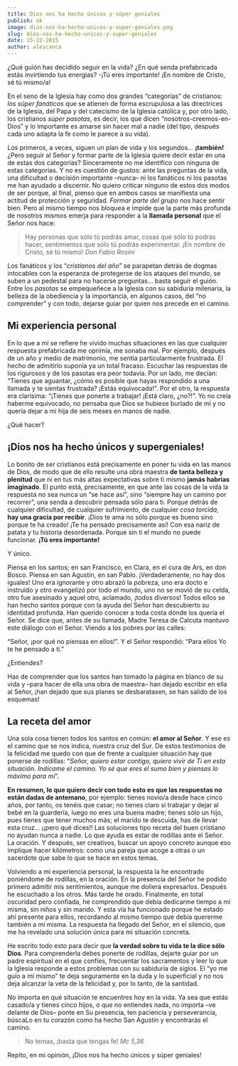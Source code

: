 ```yaml
---
title: Dios nos ha hecho únicos y súper geniales
publish: ok
image: dios-nos-ha-hecho-unicos-y-super-geniales.png
slug: dios-nos-ha-hecho-unicos-y-super-geniales
date: 15-12-2015
author: alescanca
---
```


¿Qué guión has decidido seguir en la vida? ¿En qué senda prefabricada estás invirtiendo tus energías? -¡Tú eres importante! ¡En nombre de Cristo, sé tú mismo/a!

En el seno de la Iglesia hay como dos grandes “categorías” de cristianos: *los súper fanáticos* que se atienen de forma escrupulosa a las directrices de la Iglesia, del Papa y del catecismo de la Iglesia católica y, por otro lado, los cristianos *súper pasotas*, es decir, los que dicen “nosotros-creemos-en-Dios” y lo importante es amarse sin hacer mal a nadie (del tipo, después cada uno adapta la fe como le parece a su vida).

Los primeros, a veces, siguen un plan de vida y los segundos… **¡también!** ¿Pero seguir al Señor y formar parte de la Iglesia quiere decir estar en una de estas dos categorías? Sinceramente no me identifico con ninguna de estas categorías. Y no es cuestión de gustos: ante las preguntas de la vida, una dificultad o decisión importante –nunca– ni los fanáticos ni los pasotas me han ayudado a discernir. No quiero criticar ninguno de estos dos modos de ser porque, al final, pienso que en ambos casos se manifiesta una actitud de protección y seguridad. *Formar parte del grupo* nos hace sentir bien. Pero al mismo tiempo nos bloquea e impide que la parte más profunda de nosotros mismos emerja para responder a la **llamada personal** que el Señor nos hace:

> Hay personas que sólo tú podrás amar, cosas que sólo tú podrás hacer, sentimientos que sólo tú podrás experimentar. ¡En nombre de Cristo, sé tú mismo! <cite>Don Fabio Rosini</cite>

Los fanáticos y los “*cristianos del año*” se parapetan detrás de dogmas intocables con la esperanza de protegerse de los ataques del mundo, se suben a un pedestal para no hacerse preguntas… basta seguir el guión. Entre los *pasotas* se empequeñece a la Iglesia con su sabiduría milenaria, la belleza de la obediencia y la importancia, en algunos casos, del “no comprender” y con todo, dejarse guiar por quien nos precede en el camino.

## Mi experiencia personal

En lo que a mí se refiere he vivido muchas situaciones en las que cualquier respuesta prefabricada me oprimía, me sonaba mal. Por ejemplo, después de un año y medio de matrimonio, me sentía particularmente frustrada. El hecho de admitirlo suponía ya un total fracaso. Escuchar las respuestas de los rigurosos y de los pasotas era peor todavía. Por un lado, me decían: “Tienes que aguantar, ¿cómo es posible que hayas respondido a una llamada y te sientas frustrada? ¡Estás equivocada!”. Por el otro, la respuesta era clarísima: “¡Tienes que ponerte a trabajar! ¡Está claro, ¿no?!”. Yo no creía haberme equivocado, no pensaba que Dios se hubiese burlado de mí y no quería dejar a mi hija de seis meses en manos de nadie.

¿Qué hacer?

## ¡Dios nos ha hecho únicos y supergeniales!

Lo bonito de ser cristianos está precisamente en poner tu vida en las manos de Dios, de modo que de ello resulte una obra maestra **de tanta belleza y plenitud** que ni en tus más altas expectativas sobre ti mismo **jamás habrías imaginado**. El punto está, precisamente, en que ante las cosas de la vida la respuesta no sea nunca un “se hace así”, sino “siempre hay un camino por recorrer”, una senda a descubrir pensada sólo para ti. Porque detrás de cualquier dificultad, de cualquier sufrimiento, de cualquier *cosa torcida*, **hay una gracia por recibir**. ¡Dios te ama no sólo porque es bueno sino porque te ha creado! ¡Te ha pensado precisamente así! Con esa nariz de patata y tu historia desordenada. Porque sin ti el mundo no puede funcionar. **¡Tú eres importante!**

Y único.

Piensa en los santos; en san Francisco, en Clara, en el cura de Ars, en don Bosco. Piensa en san Agustín, en san Pablo. ¡Verdaderamente, no hay dos iguales! Uno era ignorante y otro abrazó la pobreza, uno era docto e instruido y otro evangelizó por todo el mundo, uno no se movió de su celda, otro fue asesinado y aquel otro, aclamado, ¡todos diversos! Todos ellos se han hecho santos porque con la ayuda del Señor han descubierto su identidad profunda. Han querido conocer a toda costa dónde los quería el Señor. Se dice que, antes de su llamada, Madre Teresa de Calcuta mantuvo este diálogo con el Señor. Viendo a los pobres por las calles:

“Señor, ¡por qué no piensas en ellos!”. Y el Señor respondió: “Para ellos Yo te he pensado a ti.”

¿Entiendes?

Has de comprender que los santos han tomado la página en blanco de su vida y –para hacer de ella una obra de maestra–  han dejado escribir en ella al Señor, ¡han dejado que sus planes se desbaratasen, se han salido de los esquemas!

## La receta del amor

Una sola cosa tienen todos los santos en común: **el amor al Señor**. Y ese es el camino que se nos indica, nuestra cruz del Sur. De estos testimonios de la felicidad me quedo con que de frente a cualquier situación hay que ponerse de rodillas: “*Señor, quiero estar contigo, quiero vivir de Ti en esta situación. Indícame el camino. Yo sé que eres el sumo bien y piensas lo máximo para mí*”.

**En resumen, lo que quiero decir con todo esto es que las respuestas no están dadas de antemano**, por ejemplo:  tienes novio/a desde hace cinco años, por tanto, os tenéis que casar; no tienes claro si trabajar y dejar al bebé en la guardería, luego no eres una buena madre; tienes sólo un hijo, pues tienes que tener muchos más; el marido te descuida, has de llevar esta cruz… ¡¡pero qué dices!! Las soluciones tipo receta del buen cristiano no ayudan nunca a nadie. Lo que ayuda es estar de rodillas ante el Señor. La oración. Y después, ser creativos, buscar un apoyo concreto aunque eso implique hacer kilómetros: como una pareja que acoge a otras o un sacerdote que sabe lo que se hace en estos temas.

Volviendo a mi experiencia personal, la respuesta la he encontrado poniéndome de rodillas, en la oración. En la presencia del Señor he podido primero admitir mis sentimientos, aunque me doliera expresarlos. Después he escuchado a los otros. Más tarde he orado. Finalmente, en total oscuridad pero confiada, he comprendido que debía dedicarme tiempo a mí misma, sin niños y sin marido. Y esta vía ha funcionado porque he estado ahí presente para ellos, recordando al mismo tiempo que debía quererme también a mí misma. La respuesta ha llegado del Señor, en el silencio, que me ha revelado una solución única para mi situación concreta.

He escrito todo esto para decir que **la verdad sobre tu vida te la dice sólo Dios**. Para comprenderla debes ponerte de rodillas, dejarte guiar por un padre espiritual en el que confíes, frecuentar los sacramentos y leer lo que la Iglesia responde a estos problemas con su sabiduría de siglos. El “yo me guío a mí mismo” te deja seguramente en la duda y lo superficial y no nos deja alcanzar la veta de la felicidad y, por lo tanto, de la santidad.

No importa en qué situación te encuentres hoy en la vida. Ya sea que estás casado/a y tienes cinco hijos, o que no entiendes nada, no importa –ve delante de Dios– ponte en Su presencia, ten paciencia y perseverancia, búscaLo en tu corazón como ha hecho San Agustín y encontrarás el camino.

> No temas, ¡basta que tengas fe! <cite>Mc 5,36</cite>


Repito, en mi opinión, ¡Dios nos ha hecho únicos y súper geniales! 


 





